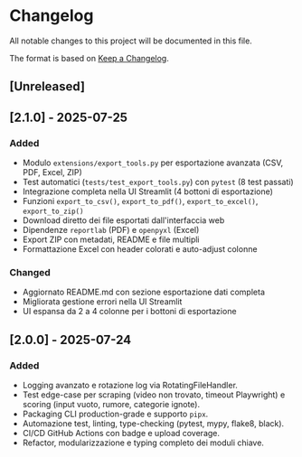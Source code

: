# Changelog

All notable changes to this project will be documented in this file.

The format is based on [Keep a Changelog](https://keepachangelog.com/en/1.0.0/).

## [Unreleased]

## [2.1.0] - 2025-07-25

### Added
- Modulo `extensions/export_tools.py` per esportazione avanzata (CSV, PDF, Excel, ZIP)
- Test automatici (`tests/test_export_tools.py`) con `pytest` (8 test passati)
- Integrazione completa nella UI Streamlit (4 bottoni di esportazione)
- Funzioni `export_to_csv()`, `export_to_pdf()`, `export_to_excel()`, `export_to_zip()`
- Download diretto dei file esportati dall'interfaccia web
- Dipendenze `reportlab` (PDF) e `openpyxl` (Excel)
- Export ZIP con metadati, README e file multipli
- Formattazione Excel con header colorati e auto-adjust colonne

### Changed
- Aggiornato README.md con sezione esportazione dati completa
- Migliorata gestione errori nella UI Streamlit
- UI espansa da 2 a 4 colonne per i bottoni di esportazione

## [2.0.0] - 2025-07-24
### Added
- Logging avanzato e rotazione log via RotatingFileHandler.
- Test edge-case per scraping (video non trovato, timeout Playwright) e scoring (input vuoto, rumore, categorie ignote).
- Packaging CLI production-grade e supporto `pipx`.
- Automazione test, linting, type-checking (pytest, mypy, flake8, black).
- CI/CD GitHub Actions con badge e upload coverage.
- Refactor, modularizzazione e typing completo dei moduli chiave. 